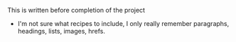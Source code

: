 This is written before completion of the project

- I'm not sure what recipes to include, I only really remember paragraphs, headings, lists, images, hrefs. 